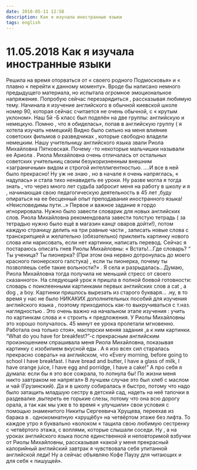 ```yaml
---
date: 2018-05-11 12:58
description: Как я изучала иностранные языки
tags: english
---
```

# 11.05.2018 Как я изучала иностранные языки

Решила на время оторваться от « своего родного Подмосковья»  и « плавно « перейти к данному моменту».  Вроде бы написано немного предыдущего материала, но испытала огромное эмоциональное напряжение. Попробую сейчас перезарядиться , рассказывая любимую тему. Начинала я изучение английского в обычной киевской школе  номер 90, которая сейчас считается  не очень обычной, с « крутым уклоном». Наш 5й -Б класс был поделён на две группы: английскую и немецкую. Помню , что я обиделась», попав в английскую группу ( я хотела изучать немецкий) Видно было сильно на меня влияние советских фильмов о разведчиках , которые свободно владели немецким.  Нашу учительницу английского языка звали Риола Михайловна Пятковская. Почему -то некоторые мальчишки называли ее Ариола . Риола Михайловна очень отличалась от остальных советских учительниц своим безукоризненным внешним «заграничным» видом и строгой интеллигентностью. ....И все в ней было прекрасно!  Ну уж не знаю , но в начале я очень напряглась, « надулась» и стала тихо ненавидеть ее уроки. Ну разве могла я тогда знать , что через много лет судьба забросит меня на работу в школу и я , начинающая свою педагогическую деятельность в 45 лет ,буду опираться на ее бесценный опыт преподавания иностранного языка!   «Неисповедимы пути...»                                                                                                                           Первое и важное задание я  гордо игнорировала. Нужно было завести словарик для новых английских слов. Риола Михайловна рекомендовала завести толстую тетрадь ( за тетрадью нужно было ещё в магазин  канцт оваров дойти!), потом каждую страницу делить на три равные части , записать новые слова с транскрипцией и желательно (обязательно) приклеить картинку нового слова  или нарисовать, если нет картинки, написать перевод.   Сейчас я постараюсь описать гнев Риолы  Михайловны: « Встать!...Где словарь? “ Ты ученица? Ты пионерка? (При этом она нервно дотронулась до моего красного пионерского галстука) , если ты пионерка, почему ты позволяешь себе такие вольности?» . Я села и разрыдалась...Думаю, Риола Михайловна тогда получила не меньший стресс от своего сказанного». На следующий урок я пришла в полной боевой готовности: словарь с поиклеенными картинками первых английских слов a cat , a dog , a boy. Картинки пришлось вырезать из старого букваря...   .ну, в то время у нас не было НИКАКИХ дополнительных пособий для изучения английского языка , поэтому приходилось как-то выкручиваться с т.наз. наглядностью . Это очень важно на начальном этапе изучения : учить по картинкам слова и « строить « предложения. У Риолы Михайловны это хорошо получалось. 45 минут ее урока пролетали мгновенно. Работала она только стоя», мастерски меняя задания ,а к ним картинки.  “What do you have for breakfest?”-с прекрасным английским произношением спрашивала меня Риола Михайловна, показывая картинку с изобилием вкусной еды . А я изо всех сил старалась прекрасно  соврать» на английском, что «Every morning, before going to school I have breakfast. I have bread and butter, I have a glass of milk, I have orange juice, l have egg and porridge, I have a cake!” А про себя я думала: если  бы я это все сожрала, то лопнула бы!  По жизни меня никто завтраком не напрягал» В лучшем случае это был хлеб с маслом и чай (Грузинский). Да и в школу собиралась я быстро, потому что надо было затащить младшую сестру в детский сад, надеть на неё тапочки в раздевалке ,вытереть ее горькие слезы, потому что она всю дорогу орала, а так как мы уже в то время  « улучшили» свои условия с помощью знаменитого Никиты Сергеевича   Хрущева, переехав из барака в . однокомнатную «хрущёбу» на четвёртом этаже без лифта. То каждое утро я буквально «волоком « тащила свою любимую сестренку с четвёртого этажа,  с воплями, которые слышали соседи.  Ну , а на уроках английского языка после единственной и неповторимой взбучки от Риолы Михайловны, рассказывая «какой у меня прекрасный калорийный английский завтрак я чувствовала себя упитанной английской леди!        Ну а сейчас объявляю  Кофе Паузу для читающих и для себя « пишущей».
